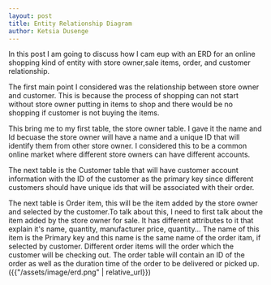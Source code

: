 ```yaml
---
layout: post
title: Entity Relationship Diagram
author: Ketsia Dusenge
---
```

In this post I am going to discuss how I cam eup with an ERD for an online shopping kind of entity with store owner,sale items, order, and customer relationship.

The first main point I considered was the relationship between store owner and customer. This is because the process of shopping can not start without store owner putting in items to shop and there would be no shopping if customer is not buying the items.

This bring me to my  first table, the store owner table. I gave it the name and Id becuase the store owner will have a name and a unique ID that will identify them from other store owner. I considered this to be a common online market where different store owners can have different accounts.

The next table is the Customer table that will have customer account information with the ID of the customer as the primary key since different customers should have unique ids that will be associated with their order.

The next table is Order item, this will be the item added by the store owner and selected by the customer.To talk about this, I need to first talk about the item added by the store owner for sale. It has different attributes to it that explain it's name, quantity, manufacturer price, quantity... The name of this item is the Primary key and this name is the same name of the order itam, if selected by customer. Different order items will the order which the customer will be checking out. The order table will contain an ID of the order as well as the duration time of the order to be delivered or picked up.
({{"/assets/image/erd.png" | relative_url}})